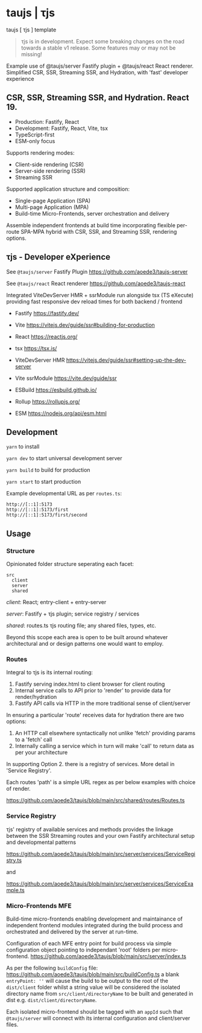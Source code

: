 # taujs | τjs

taujs [ τjs ] template

> τjs is in development. Expect some breaking changes on the road towards a stable v1 release. Some features may or may not be missing!

Example use of @taujs/server Fastify plugin + @taujs/react React renderer. Simplified CSR, SSR, Streaming SSR, and Hydration, with 'fast' developer experience

## CSR, SSR, Streaming SSR, and Hydration. React 19.

- Production: Fastify, React
- Development: Fastify, React, Vite, tsx
- TypeScript-first
- ESM-only focus

Supports rendering modes:

- Client-side rendering (CSR)
- Server-side rendering (SSR)
- Streaming SSR

Supported application structure and composition:

- Single-page Application (SPA)
- Multi-page Application (MPA)
- Build-time Micro-Frontends, server orchestration and delivery

Assemble independent frontends at build time incorporating flexible per-route SPA-MPA hybrid with CSR, SSR, and Streaming SSR, rendering options.

## τjs - Developer eXperience

See `@taujs/server` Fastify Plugin https://github.com/aoede3/taujs-server

See `@taujs/react` React renderer https://github.com/aoede3/taujs-react

Integrated ViteDevServer HMR + ssrModule run alongside tsx (TS eXecute) providing fast responsive dev reload times for both backend / frontend

- Fastify https://fastify.dev/
- Vite https://vitejs.dev/guide/ssr#building-for-production
- React https://reactjs.org/

- tsx https://tsx.is/

- ViteDevServer HMR https://vitejs.dev/guide/ssr#setting-up-the-dev-server
- Vite ssrModule https://vite.dev/guide/ssr
- ESBuild https://esbuild.github.io/
- Rollup https://rollupjs.org/
- ESM https://nodejs.org/api/esm.html

## Development

`yarn` to install

`yarn dev` to start universal development server

`yarn build` to build for production

`yarn start` to start production

Example developmental URL as per `routes.ts`:

```
http://[::1]:5173
http://[::1]:5173/first
http://[::1]:5173/first/second
```

## Usage

### Structure

Opinionated folder structure seperating each facet:

```
src
  client
  server
  shared
```

_client_: React; entry-client + entry-server

_server_: Fastify + τjs plugin; service registry / services

_shared_: routes.ts τjs routing file; any shared files, types, etc.

Beyond this scope each area is open to be built around whatever architectural and or design patterns one would want to employ.

### Routes

Integral to τjs is its internal routing:

1. Fastify serving index.html to client browser for client routing
2. Internal service calls to API prior to 'render' to provide data for render/hydration
3. Fastify API calls via HTTP in the more traditional sense of client/server

In ensuring a particular 'route' receives data for hydration there are two options:

1. An HTTP call elsewhere syntactically not unlike 'fetch' providing params to a 'fetch' call
2. Internally calling a service which in turn will make 'call' to return data as per your architecture

In supporting Option 2. there is a registry of services. More detail in 'Service Registry'.

Each routes 'path' is a simple URL regex as per below examples with choice of render.

https://github.com/aoede3/taujs/blob/main/src/shared/routes/Routes.ts

### Service Registry

τjs' registry of available services and methods provides the linkage between the SSR Streaming routes and your own Fastify architectural setup and developmental patterns

https://github.com/aoede3/taujs/blob/main/src/server/services/ServiceRegistry.ts

and

https://github.com/aoede3/taujs/blob/main/src/server/services/ServiceExample.ts

### Micro-Frontends MFE

Build-time micro-frontends enabling development and maintainance of independent frontend modules integrated during the build process and orchestrated and delivered by the server at run-time.

Configuration of each MFE entry point for build process via simple configuration object pointing to independant 'root' folders per micro-frontend.
https://github.com/aoede3/taujs/blob/main/src/server/index.ts

As per the following `buildConfig` file: https://github.com/aoede3/taujs/blob/main/src/buildConfig.ts a blank `entryPoint: ''` will cause the build to be output to the root of the `dist/client` folder
whilst a string value will be considered the isolated directory name from `src/client/directoryName` to be built and generated in dist e.g. `dist/client/directoryName`.

Each isolated micro-frontend should be tagged with an `appId` such that `@taujs/server` will connect with its internal configuration and client/server files.
